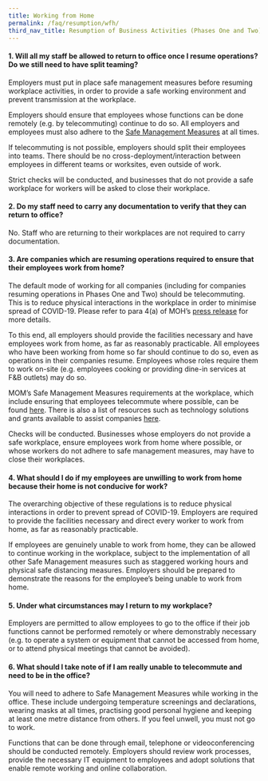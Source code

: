 ```yaml
---
title: Working from Home
permalink: /faq/resumption/wfh/
third_nav_title: Resumption of Business Activities (Phases One and Two)
---
```


#### **1. Will all my staff be allowed to return to office once I resume operations? Do we still need to have split teaming?**
Employers must put in place safe management measures before resuming workplace activities, in order to provide a safe working environment and prevent transmission at the workplace.

Employers should ensure that employees whose functions can be done remotely (e.g. by telecommuting) continue to do so.  All employers and employees must also adhere to the <a href="https://covid.gobusiness.gov.sg/safemanagement/general/" target="_blank">Safe Management Measures</a> at all times.

If telecommuting is not possible, employers should split their employees into teams. There should be no cross-deployment/interaction between employees in different teams or worksites, even outside of work.

Strict checks will be conducted, and businesses that do not provide a safe workplace for workers will be asked to close their workplace.

#### **2. Do my staff need to carry any documentation to verify that they can return to office?**
No. Staff who are returning to their workplaces are not required to carry documentation.

#### **3. Are companies which are resuming operations required to ensure that their employees work from home?**
The default mode of working for all companies (including for companies resuming operations in Phases One and Two) should be telecommuting. This is to reduce physical interactions in the workplace in order to minimise spread of COVID-19. Please refer to para 4(a) of MOH’s <a href="https://www.moh.gov.sg/news-highlights/details/end-of-circuit-breaker-phased-approach-to-resuming-activities-safely" target="_blank">press release</a> for more details. 

To this end, all employers should provide the facilities necessary and have employees work from home, as far as reasonably practicable. All employees who have been working from home so far should continue to do so, even as operations in their companies resume. Employees whose roles require them to work on-site (e.g. employees cooking or providing dine-in services at F&B outlets) may do so.

MOM’s Safe Management Measures requirements at the workplace, which include ensuring that employees telecommute where possible, can be found <a href="https://www.mom.gov.sg/covid-19/requirements-for-safe-management-measures" target="_blank">here</a>. There is also a list of resources such as technology solutions and grants available to assist companies <a href="https://www.mom.gov.sg/-/media/mom/documents/covid-19/annex-a-resources-to-assist-companies.pdf" target="_blank">here</a>. 

Checks will be conducted. Businesses whose employers do not provide a safe workplace, ensure employees work from home where possible, or whose workers do not adhere to safe management measures, may have to close their workplaces.

#### **4. What should I do if my employees are unwilling to work from home because their home is not conducive for work?**
The overarching objective of these regulations is to reduce physical interactions in order to prevent spread of COVID-19. Employers are required to provide the facilities necessary and direct every worker to work from home, as far as reasonably practicable. 

If employees are genuinely unable to work from home, they can be allowed to continue working in the workplace, subject to the implementation of all other Safe Management measures such as staggered working hours and physical safe distancing measures. Employers should be prepared to demonstrate the reasons for the employee’s being unable to work from home. 

#### **5. Under what circumstances may I return to my workplace?**
Employers are permitted to allow employees to go to the office if their job functions cannot be performed remotely or where demonstrably necessary (e.g. to operate a system or equipment that cannot be accessed from home, or to attend physical meetings that cannot be avoided).

#### **6. What should I take note of if I am really unable to telecommute and need to be in the office?**
You will need to adhere to Safe Management Measures while working in the office. These include undergoing temperature screenings and declarations, wearing masks at all times, practising good personal hygiene and keeping at least one metre distance from others. If you feel unwell, you must not go to work.

Functions that can be done through email, telephone or videoconferencing should be conducted remotely. Employers should review work processes, provide the necessary IT equipment to employees and adopt solutions that enable remote working and online collaboration.
